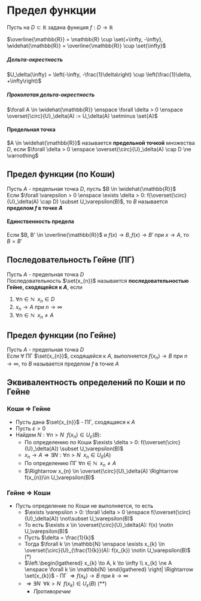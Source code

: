 <script
  src="https://cdn.mathjax.org/mathjax/latest/MathJax.js?config=TeX-AMS-MML_HTMLorMML"
  type="text/javascript">
</script>

# Предел функции

Пусть на $D \subset \mathbb{R}$  задана функция $f: D \to \mathbb{R}$

$\overline{\mathbb{R}} = \mathbb{R} \cup \set{+\infty, -\infty}, \widehat{\mathbb{R}} = \overline{\mathbb{R}} \cup \set{\infty}$

##### Дельта-окрестность
$U_\delta(\infty) = \left(-\infty, -\frac{1}\delta\right) \cup \left(\frac{1}\delta, +\infty\right)$

##### Проколотая дельта-окрестность
$\forall A \in \widehat{\mathbb{R}} \enspace \forall \delta > 0 \enspace \overset{\circ}{U}_\delta(A) := U_\delta(A) \setminus \set{A}$

#### Предельная точка
$A \in \widehat{\mathbb{R}}$ называется **предельной точкой** множества $D$, если $\forall \delta > 0 \enspace \overset{\circ}{U}_\delta(A) \cap D \ne \varnothing$

## Предел функции (по Коши)
Пусть $A$ - предельная точка $D$, пусть $B \in \widehat{\mathbb{R}}$  
Если $\forall \varepsilon > 0 \enspace \exists \delta > 0: f(\overset{\circ}{U}_\delta(A) \cap D) \subset U_\varepsilon(B)$, то $B$ называется **пределом $f$ в точке $A$**

#### Единственность предела
Если $B, B' \in \overline{\mathbb{R}}$ и $f(x) \to B, f(x) \to B'$ при $x \to A$, то $B = B'$

## Последовательность Гейне (ПГ)
Пусть $A$ - предельная точка $D$  
Последовательность $\set{x_{n}}$ называется **последовательностью Гейне, сходящейся к $A$**, если
1. $\forall n \in \mathbb{N} \enspace x_{n} \in D$
2. $x_{n} \to A$ при $n \to \infty$
3. $\forall n \in \mathbb{N} \enspace x_{n} \ne A$

## Предел функции (по Гейне)
Пусть $A$ - предельная точка $D$  
Если $\forall$ ПГ $\set{x_{n}}$, сходящейся к $A$, выполняется $f(x_{n}) \to B$ при $n \to \infty$, то $B$ называется пределом $f$ в точке $A$

## Эквивалентность определений по Коши и по Гейне

### Коши $\Rightarrow$ Гейне
- Пусть дана $\set{x_{n}}$ - ПГ, сходящаяся к $A$
- Пусть $\varepsilon > 0$
- Найдем $N: \forall n > N \enspace f(x_{n}) \in U_\varepsilon(B)$:
    - По определению по Коши $\exists \delta > 0: f(\overset{\circ}{U}_\delta(A)) \subset U_\varepsilon(B)$
    - $x_{n} \to A \Rightarrow \exists N: \forall n > N \enspace x_{n} \in U_\delta(A)$
    - По определению ПГ $\forall n \in \mathbb{N} \enspace x_{n} \ne A$
    - $\Rightarrow x_{n} \in \overset{\circ}{U}_\delta(A) \Rightarrow f(x_{n})\in U_\varepsilon(B)$

### Гейне $\Rightarrow$ Коши
- Пусть определение по Коши не выполняется, то есть
    - $\exists \varepsilon > 0: \forall \delta > 0 \enspace f(\overset{\circ}{U}_\delta(A)) \not\subset U_\varepsilon(B)$
    - То есть $\exists x \in \overset{\circ}{U}_\delta(A): f(x) \notin U_\varepsilon(B)$
    - Пусть $\delta = \frac{1}{k}$
    - Тогда $\forall k \in \mathbb{N} \enspace \exists x_{k} \in \overset{\circ}{U}_{\frac{1}{k}}(A): f(x_{k}) \notin U_\varepsilon(B)$ $(*)$
    - $\left.\begin{lgathered} x_{k} \to A, k \to \infty \\ x_{k} \ne A \enspace \forall k \in \mathbb{N} \end{lgathered} \right| \Rightarrow \set{x_{k}}$ - ПГ $\Rightarrow f(x_{k}) \to B$ при $k \to \infty$
    - $\Rightarrow \exists N \enspace \forall k > N \enspace f(x_{k}) \in U_\varepsilon(B)$ $(**)$
        - *Противоречие*

